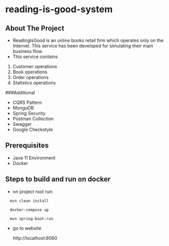# reading-is-good-system

## About The Project

- ReadingIsGood is an online books retail firm which operates only on the 
Internet. This service has been developed for simulating their main business flow.
- This service contains
<ol>
<li>Customer operations</li>
<li>Book operations</li>
<li>Order operations</li>
<li>Statistics operations</li>
</ol>

###Additional
- CQRS Pattern
- MongoDB
- Spring Security
- Postman Collection
- Swagger
- Google Checkstyle


## Prerequisites

-   Java 11 Environment
-   Docker

## Steps to build and run on docker

-   on project root run:
```shell
  mvn clean install
```

```shell
  docker-compose up
```

```shell
  mvn spring-boot:run
```

-   go to website

    http://localhost:8080
    
    